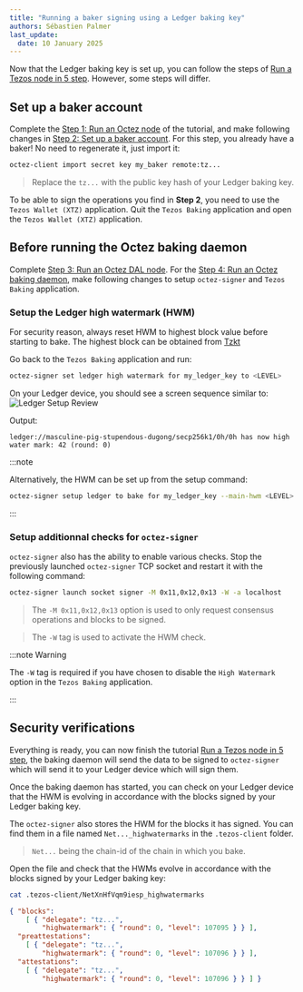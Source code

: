 ```yaml
---
title: "Running a baker signing using a Ledger baking key"
authors: Sébastien Palmer
last_update:
  date: 10 January 2025
---
```


Now that the Ledger baking key is set up, you can follow the steps of [Run a Tezos node in 5 step](/tutorials/join-dal-baker). However, some steps will differ.

## Set up a baker account

Complete the [Step 1: Run an Octez node](/tutorials/join-dal-baker/run-node) of the tutorial, and make following changes in [Step 2: Set up a baker account](/tutorials/join-dal-baker/prepare-account).
For this step, you already have a baker! No need to regenerate it, just import it:

   ```bash
   octez-client import secret key my_baker remote:tz...
   ```

> Replace the `tz...` with the public key hash of your Ledger baking key.

To be able to sign the operations you find in **Step 2**, you need to use the `Tezos Wallet (XTZ)` application.
Quit the `Tezos Baking` application and open the `Tezos Wallet (XTZ)` application.

## Before running the Octez baking daemon

Complete [Step 3: Run an Octez DAL node](/tutorials/join-dal-baker/run-dal-node). For the [Step 4: Run an Octez baking daemon](/tutorials/join-dal-baker/run-baker), make following changes to setup `octez-signer` and `Tezos Baking` application.

### Setup the Ledger high watermark (HWM)

For security reason, always reset HWM to highest block value before starting to bake. The highest block can be obtained from [Tzkt](https://www.tzkt.io/blocks?expand=1)

Go back to the `Tezos Baking` application and run:

   ```bash
   octez-signer set ledger high watermark for my_ledger_key to <LEVEL>
   ```

On your Ledger device, you should see a screen sequence similar to:
![Ledger Setup Review](/img/tutorials/bake-with-ledger/set-hwm-review.png)
<!-- https://lucid.app/lucidchart/26df7357-40e6-4c1b-8ffe-0e4b8eebf707/edit?beaconFlowId=D98D3B908C0603CC&invitationId=inv_08b134b7-3e40-4429-af31-101e36489cc3&page=0_0# -->

Output:

   ```console
   ledger://masculine-pig-stupendous-dugong/secp256k1/0h/0h has now high water mark: 42 (round: 0)
   ```

:::note

Alternatively, the HWM can be set up from the setup command:

   ```bash
   octez-signer setup ledger to bake for my_ledger_key --main-hwm <LEVEL>
   ```

:::

### Setup additionnal checks for `octez-signer`

`octez-signer` also has the ability to enable various checks. Stop the previously launched `octez-signer` TCP socket and restart it with the following command:

   ```bash
   octez-signer launch socket signer -M 0x11,0x12,0x13 -W -a localhost
   ```

> The `-M 0x11,0x12,0x13` option is used to only request consensus operations and blocks to be signed.

> The `-W` tag is used to activate the HWM check.

:::note Warning

The `-W` tag is required if you have chosen to disable the `High Watermark` option in the `Tezos Baking` application.

:::

## Security verifications

Everything is ready, you can now finish the tutorial [Run a Tezos node in 5 step](/tutorials/join-dal-baker), the baking daemon will send the data to be signed to `octez-signer` which will send it to your Ledger device which will sign them.

Once the baking daemon has started, you can check on your Ledger device that the HWM is evolving in accordance with the blocks signed by your Ledger baking key.

The `octez-signer` also stores the HWM for the blocks it has signed. You can find them in a file named `Net..._highwatermarks` in the `.tezos-client` folder.

> `Net...` being the chain-id of the chain in which you bake.

Open the file and check that the HWMs evolve in accordance with the blocks signed by your Ledger baking key:

   ```bash
   cat .tezos-client/NetXnHfVqm9iesp_highwatermarks
   ```

   ```json
   { "blocks":
       [ { "delegate": "tz...",
           "highwatermark": { "round": 0, "level": 107095 } } ],
     "preattestations":
       [ { "delegate": "tz...",
           "highwatermark": { "round": 0, "level": 107096 } } ],
     "attestations":
       [ { "delegate": "tz...",
           "highwatermark": { "round": 0, "level": 107096 } } ] }
   ```


